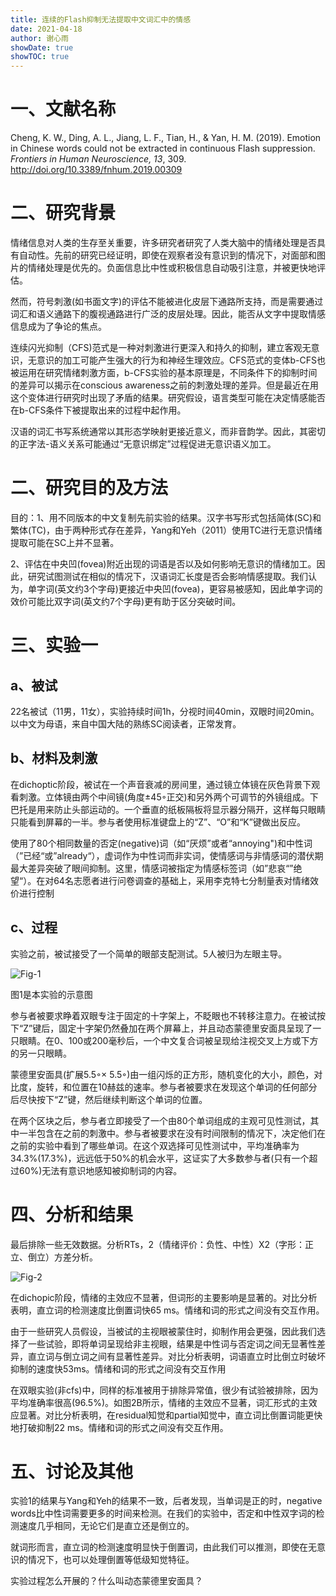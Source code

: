 ```yaml
---
title: 连续的Flash抑制无法提取中文词汇中的情感
date: 2021-04-18
author: 谢心雨
showDate: true
showTOC: true
---
```


# 一、文献名称

Cheng, K. W., Ding, A. L., Jiang, L. F., Tian, H., & Yan, H. M. (2019). Emotion in Chinese words could not be extracted in continuous Flash suppression. *Frontiers in Human Neuroscience, 13*, 309. http://doi.org/10.3389/fnhum.2019.00309 

# 二、研究背景

情绪信息对人类的生存至关重要，许多研究者研究了人类大脑中的情绪处理是否具有自动性。先前的研究已经证明，即使在观察者没有意识到的情况下，对面部和图片的情绪处理是优先的。负面信息比中性或积极信息自动吸引注意，并被更快地评估。

然而，符号刺激(如书面文字)的评估不能被进化皮层下通路所支持，而是需要通过词汇和语义通路下的腹视通路进行广泛的皮层处理。因此，能否从文字中提取情感信息成为了争论的焦点。

连续闪光抑制（CFS)范式是一种对刺激进行更深入和持久的抑制，建立客观无意识，无意识的加工可能产生强大的行为和神经生理效应。CFS范式的变体b-CFS也被运用在研究情绪刺激方面，b-CFS实验的基本原理是，不同条件下的抑制时间的差异可以揭示在conscious awareness之前的刺激处理的差异。但是最近在用这个变体进行研究时出现了矛盾的结果。研究假设，语言类型可能在决定情感能否在b-CFS条件下被提取出来的过程中起作用。

汉语的词汇书写系统通常以其形态学映射更接近意义，而非音韵学。因此，其密切的正字法-语义关系可能通过“无意识绑定”过程促进无意识语义加工。

# 二、研究目的及方法

目的：1、用不同版本的中文复制先前实验的结果。汉字书写形式包括简体(SC)和繁体(TC)，由于两种形式存在差异，Yang和Yeh（2011）使用TC进行无意识情绪提取可能在SC上并不显著。

2、评估在中央凹(fovea)附近出现的词语是否以及如何影响无意识的情绪加工。因此，研究试图测试在相似的情况下，汉语词汇长度是否会影响情感提取。我们认为，单字词(英文约3个字母)更接近中央凹(fovea)，更容易被感知，因此单字词的效价可能比双字词(英文约7个字母)更有助于区分突破时间。

# 三、实验一

## a、被试

22名被试（11男，11女），实验持续时间1h，分视时间40min，双眼时间20min。以中文为母语，来自中国大陆的熟练SC阅读者，正常发育。

## b、材料及刺激

在dichoptic阶段，被试在一个声音衰减的房间里，通过镜立体镜在灰色背景下观看刺激。立体镜由两个中间镜(角度±45◦正交)和另外两个可调节的外镜组成。下巴托是用来防止头部运动的。一个垂直的纸板隔板将显示器分隔开，这样每只眼睛只能看到屏幕的一半。参与者使用标准键盘上的“Z”、“O”和“K”键做出反应。

使用了80个相同数量的否定(negative)词（如“厌烦”或者“annoying")和中性词（”已经“或”already“），虚词作为中性词而非实词，使情感词与非情感词的潜伏期最大差异突破了眼间抑制。这里，情感词被指定为情感标签词（如”悲哀“”绝望“）。在对64名志愿者进行问卷调查的基础上，采用李克特七分制量表对情绪效价进行控制

## c、过程

实验之前，被试接受了一个简单的眼部支配测试。5人被归为左眼主导。

![Fig-1]()

图1是本实验的示意图

参与者被要求睁着双眼专注于固定的十字架上，不眨眼也不转移注意力。在被试按下“Z”键后，固定十字架仍然叠加在两个屏幕上，并且动态蒙德里安面具呈现了一只眼睛。在0、100或200毫秒后，一个中文复合词被呈现给注视交叉上方或下方的另一只眼睛。

蒙德里安面具(扩展5.5◦× 5.5◦)由一组闪烁的正方形，随机变化的大小，颜色，对比度，旋转，和位置在10赫兹的速率。参与者被要求在发现这个单词的任何部分后尽快按下“Z”键，然后继续判断这个单词的位置。

在两个区块之后，参与者立即接受了一个由80个单词组成的主观可见性测试，其中一半包含在之前的刺激中。参与者被要求在没有时间限制的情况下，决定他们在之前的实验中看到了哪些单词。在这个双选择可见性测试中，平均准确率为34.3%(17.3%)，远远低于50%的机会水平，这证实了大多数参与者(只有一个超过60%)无法有意识地感知被抑制词的内容。

# 四、分析和结果

最后排除一些无效数据。分析RTs，2（情绪评价：负性、中性）X2（字形：正立、倒立）方差分析。

![Fig-2]()

在dichopic阶段，情绪的主效应不显著，但词形的主要影响是显著的。对比分析表明，直立词的检测速度比倒置词快65 ms。情绪和词的形式之间没有交互作用。

由于一些研究人员假设，当被试的主视眼被蒙住时，抑制作用会更强，因此我们选择了一些试验，即将单词呈现给非主视眼，结果是中性词与否定词之间无显著性差异，直立词与倒立词之间有显著性差异。对比分析表明，词语直立时比倒立时破坏抑制的速度快53ms。情绪和词的形式之间没有交互作用

在双眼实验(非cfs)中，同样的标准被用于排除异常值，很少有试验被排除，因为平均准确率很高(96.5%)。如图2B所示，情绪的主效应不显著，词汇形式的主效应显著。对比分析表明，在residual知觉和partial知觉中，直立词比倒置词能更快地打破抑制22 ms。情绪和词的形式之间没有交互作用。

# 五、讨论及其他

实验1的结果与Yang和Yeh的结果不一致，后者发现，当单词是正的时，negative words比中性词需要更多的时间来检测。在我们的实验中，否定和中性双字词的检测速度几乎相同，无论它们是直立还是倒立的。

就词形而言，直立词的检测速度明显快于倒置词，由此我们可以推测，即使在无意识的情况下，也可以处理倒置等低级知觉特征。

实验过程怎么开展的？什么叫动态蒙德里安面具？